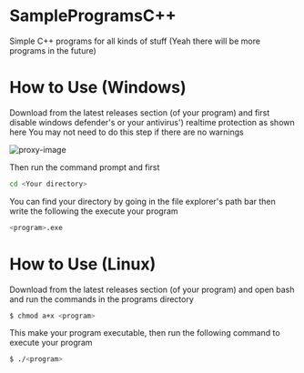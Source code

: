 # SampleProgramsC++
Simple C++ programs for all kinds of stuff (Yeah there will be more programs in the future)

# How to Use (Windows)
Download from the latest releases section (of your program) and first disable windows defender's or your antivirus') realtime protection as shown here
You may not need to do this step if there are no warnings

![proxy-image](https://github.com/TobyAdd/GDH/assets/155897302/7a291dca-7d46-48cb-9e0a-7f7da42a34d3)

Then run the command prompt and first
```sh
cd <Your directory> 
```
You can find your directory by going in the file explorer's path bar then write the following the execute your program

```sh
<program>.exe
```
# How to Use (Linux)
Download from the latest releases section (of your program) and open bash and run the commands in the programs directory
```sh
$ chmod a+x <program>
```
This make your program executable, then run the following command to execute your program
```sh
$ ./<program>
```

